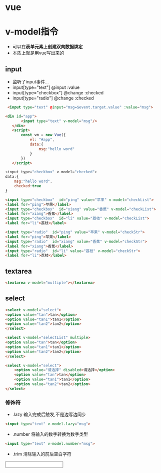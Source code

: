 # vue

# v-model指令
- 可以在**表单元素**上**创建双向数据绑定**
- 本质上就是用vue写出来的

## input
- 监听了input事件...
- input[type="text"] @input :value
- input[type="checkbox"] @change :checked
- input[type="radio"] @change :checked

```html
 <input type="text" @input="msg=$event.target.value" :value="msg">
```

```html
<div id="app">
       <input type="text" v-model="msg"/>
   </div>
   <script>
       const vm = new Vue({
           el: "#app",
           data:{
               msg:"hello word"
           }
       })
   </script>
```

```js
<input type="checkbox" v-model="checked">
data:{
    msg:"hello word",
    checked:true
}
```


```html
<input type="checkbox"  id="ping" value="苹果" v-model="checkList">
<label for="ping">苹果</label>
<input type="checkbox"  id="xiang" value="香蕉" v-model="checkList">
<label for="xiang">香蕉</label>
<input type="checkbox"  id="li" value="荔枝" v-model="checkList">
<label for="li">荔枝</label>
```

```html
<input type="radio"  id="ping" value="苹果" v-model="checkStr">
<label for="ping">苹果</label>
<input type="radio"  id="xiang" value="香蕉" v-model="checkStr">
<label for="xiang">香蕉</label>
<input type="radio"  id="li" value="荔枝" v-model="checkStr">
<label for="li">荔枝</label>
```

## textarea
```html
<textarea v-model="multiple"></textarea>
```

## select
```html
<select v-model="select">
<option value="tan">tan</option>
<option value="tan1">tan1</option>
<option value="tan2">tan2</option>
</select>
```

```html
<select v-model="selectList" multiple>
<option value="tan">tan</option>
<option value="tan1">tan1</option>
<option value="tan2">tan2</option>
</select>
```

```html
<select v-model="select">
    <option value="请选择" disabled>请选择</option>
    <option value="tan">tan</option>
    <option value="tan1">tan1</option>
    <option value="tan2">tan2</option>
</select>
```
### 修饰符
- .lazy
输入完成后触发,不是边写边同步
```html
<input type="text" v-model.lazy="msg">
```

- .number
将输入的数字转换为数字类型
```html
<input type="text" v-model.number="msg">
```
- .trim
清除输入的前后空白字符
<input type="text" v-model.trim="msg">

